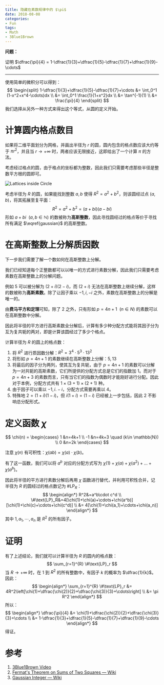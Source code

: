 ```yaml
---
title: 隐藏在素数规律中的 $\pi$
date: 2018-08-08
categories:
- Fun
tags:
- Math
- 3Blue1Brown
---
```


**问题：**

证明 $\dfrac{\pi}{4} = 1-\dfrac{1}{3}+\dfrac{1}{5}-\dfrac{1}{7}+\dfrac{1}{9}-\cdots$

<!-- more -->

---

使用简单的微积分可以得到：
$$
\begin{split}
1-\dfrac{1}{3}+\dfrac{1}{5}-\dfrac{1}{7}+\cdots &= \int_0^1 (1-x^2+x^4-\cdots)dx \\
&= \int_0^1 \frac{1}{1+x^2}dx \\
&= \tan^{-1}(1) \\
&= \frac{\pi}{4}
\end{split}
$$
我们选择从另外一种方式来得出这个等式，从圆的定义开始。

# 计算圆内格点数目

如果将二维平面划分为网格，并画出半径为 $r$ 的圆，圆内包含的格点数应该大约等于 $\pi r^2$，并且当 $r\to+\infty$ 时，两者应该无限接近，这即给出了一个计算 $\pi$ 的方法。

考虑经过格点的圆，由于格点的坐标都为整数，因此我们只需要考虑那些半径是整数平方根的圆即可。

![Lattices inside Circle](https://i.imgur.com/LawE19V.png)

考虑半径为 $R$ 的圆，如果能找到整数 $a,b$ 使得 $R^2 = a^2+b^2$，则该圆经过点 $(a,b)$，将其拓展至复平面：
$$
\begin{equation}
\label{gaussian}
R^2 = a^2+b^2 = (a+bi)(a-bi)
\end{equation}
$$
 形如 $a+bi \ \ (a,b\in \mathbb{N})$ 的数被称为**高斯整数**，因此寻找圆经过的格点等价于寻找所有满足 $\eqref{gaussian}$ 的高斯整数。

# 在高斯整数上分解质因数

下一步我们需要了解一个数如何在高斯整数上分解。

我们已经知道每个正整数都可以以唯一的方式进行素数分解，因此我们只需要考虑素数在高斯整数上的分解问题。

例如 $5$ 可以被分解为 $(2+i)(2-i)$，而 $(2+i)$ 无法在高斯整数上继续分解，这样的数被称为**高斯素数**。除了让因子乘以 $-1,i,-i$ 之外，素数在高斯整数上的分解是唯一的。

由**费马平方和定理**可知，除了 $2$ 之外，只有形如 $p=4n+1\ \ (n\in N)$ 的素数可以在高斯整数中分解。

因此将半径的平方进行高斯素数全分解后，计算有多少种分配方式能将其因子分为互为复共轭的两对，即是计算该圆经过了多少个格点。

计算半径为 $R$ 的圆上的格点数：

1. 将 $R^2$ 进行质因数分解：$R^2=3^4\cdot5^3\cdot13^2$
2. 将形如 $p=4n+1$ 的素数继续在高斯整数上分解：$5,13$
3. 将最后的因子分为两列，使其互为复共轭，由于 $p=4n+1$ 的素数可以分解为一对共轭的高斯素数，它们所提供的分配方式总是它们的指数加 $1$。而对于 $p=4n+3$ 的素数而言，只有当它们的指数为偶数时才能刚好进行分配。因此对于本例，分配方式共有 $1 \times (3+1) \times (2+1)$ 种。
4. 由于因子可以乘以 $-1,i.-i$，分配方式需要再乘以 $4$。
5. 特殊地 $2=(1+i)(1-i)$，但 $i(1+i)=(1-i)$ 已经被上一步包括，因此 $2$ 不影响总分配形式。

# 定义函数 $\chi$

$$
\chi(n) = \begin{cases}
1 &n=4k+1 \\
-1 &n=4k+3 \quad (k\in \mathbb{N}) \\
0 &n=2k
\end{cases}
$$

注意 $\chi(n)$ 有可积性：$\chi(ab) = \chi(a)\cdot\chi(b)$。

有了这一函数，我们可以将 $a^b$ 对应的分配方式写为 $\chi(1)+\chi(a)+\chi(a^2)+\dots+\chi(a^b)$。

因此将半径的平方进行素数分解后再用 $\chi$ 函数进行替代，并利用可积性合并，记半径为 $R$ 的圆经过的格点数记为 $\#\text{LP}_R$：
$$
\begin{align*}
R^2&=a^b\cdot c^d \\
\#\text{LP}_R&=4[\chi(1)+\chi(a)+\cdots+\chi(a^b)][\chi(1)+\chi(c)+\cdots+\chi(c^d)] \\
&= 4[\chi(1)+\chi(a_1)+\cdots+\chi(a_n)]
\end{align*}
$$
其中 $1, a_1, \cdots, a_n$ 是 $R^2$ 的所有因子。

# 证明

有了上述结论，我们就可以计算半径为 $R$ 的圆内的格点数：
$$
\sum_{r=1}^{R} \#\text{LP}_r
$$
当 $R\to+\infty$ 时，在 $1$ 到 $R^2$ 的所有整数中，有因子 $k$ 的概率为 $\dfrac{1}{k}$。因此：
$$
\begin{align*}
\sum_{r=1}^{R} \#\text{LP}_r &= 4R^2\left[\chi(1)+\dfrac{\chi(2)}{2}+\dfrac{\chi(3)}{3}+\cdots\right] \\
&= \pi R^2
\end{align*}
$$
所以：
$$
\begin{align*}
\dfrac{\pi}{4} &= \chi(1)+\dfrac{\chi(2)}{2}+\dfrac{\chi(3)}{3}+\cdots \\
&= 1-\dfrac{1}{3}+\dfrac{1}{5}-\dfrac{1}{7}+\dfrac{1}{9}-\cdots
\end{align*}
$$
得证。

# 参考

1. [3Blue1Brown Video](https://youtu.be/NaL_Cb42WyY)
2. [Fermat's Theorem on Sums of Two Squares — Wiki](https://en.wikipedia.org/wiki/Proofs_of_Fermat%27s_theorem_on_sums_of_two_squares)
3. [Gaussian Integer — Wiki](https://en.wikipedia.org/wiki/Gaussian_integer#Gaussian_primes)
